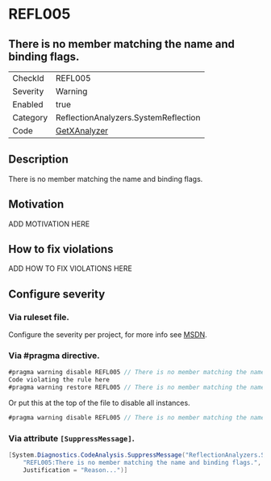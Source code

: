 # REFL005
## There is no member matching the name and binding flags.

<!-- start generated table -->
<table>
  <tr>
    <td>CheckId</td>
    <td>REFL005</td>
  </tr>
  <tr>
    <td>Severity</td>
    <td>Warning</td>
  </tr>
  <tr>
    <td>Enabled</td>
    <td>true</td>
  </tr>
  <tr>
    <td>Category</td>
    <td>ReflectionAnalyzers.SystemReflection</td>
  </tr>
  <tr>
    <td>Code</td>
    <td><a href="https://github.com/DotNetAnalyzers/ReflectionAnalyzers/blob/master/ReflectionAnalyzers/NodeAnalzers/GetXAnalyzer.cs">GetXAnalyzer</a></td>
  </tr>
</table>
<!-- end generated table -->

## Description

There is no member matching the name and binding flags.

## Motivation

ADD MOTIVATION HERE

## How to fix violations

ADD HOW TO FIX VIOLATIONS HERE

<!-- start generated config severity -->
## Configure severity

### Via ruleset file.

Configure the severity per project, for more info see [MSDN](https://msdn.microsoft.com/en-us/library/dd264949.aspx).

### Via #pragma directive.
```C#
#pragma warning disable REFL005 // There is no member matching the name and binding flags.
Code violating the rule here
#pragma warning restore REFL005 // There is no member matching the name and binding flags.
```

Or put this at the top of the file to disable all instances.
```C#
#pragma warning disable REFL005 // There is no member matching the name and binding flags.
```

### Via attribute `[SuppressMessage]`.

```C#
[System.Diagnostics.CodeAnalysis.SuppressMessage("ReflectionAnalyzers.SystemReflection", 
    "REFL005:There is no member matching the name and binding flags.", 
    Justification = "Reason...")]
```
<!-- end generated config severity -->